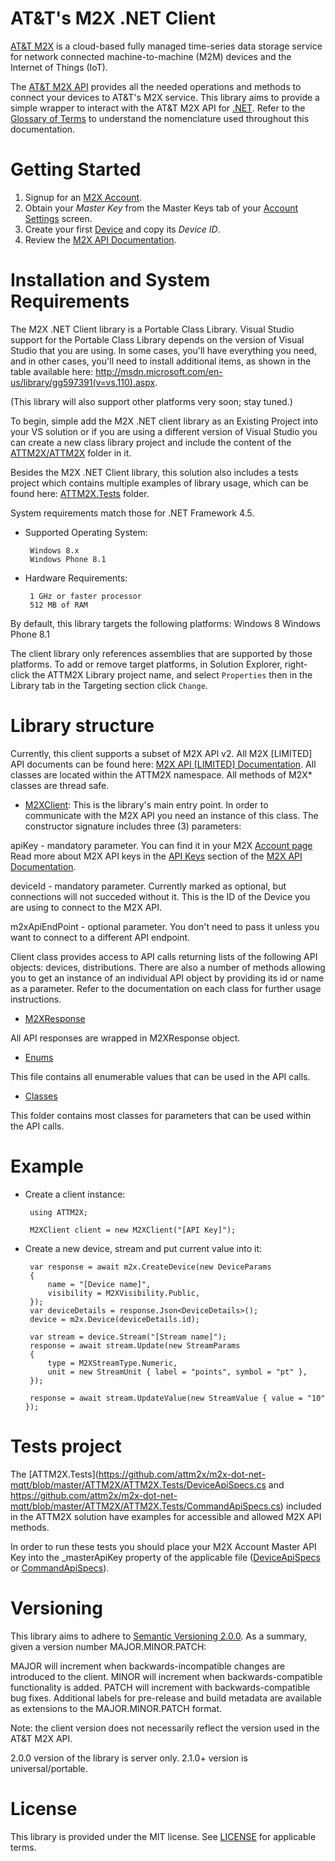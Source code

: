 AT&T's M2X .NET Client
========================

[AT&T M2X](http://m2x.att.com) is a cloud-based fully managed time-series data storage service for network connected machine-to-machine (M2M) devices and the Internet of Things (IoT). 

The [AT&T M2X API](https://m2x.att.com/developer/documentation/overview) provides all the needed operations and methods to connect your devices to AT&T's M2X service. This library aims to provide a simple wrapper to interact with the AT&T M2X API for [.NET](http://www.microsoft.com/net). Refer to the [Glossary of Terms](https://m2x.att.com/developer/documentation/glossary) to understand the nomenclature used throughout this documentation.

Getting Started
==========================

1. Signup for an [M2X Account](https://m2x.att.com/signup).
2. Obtain your _Master Key_ from the Master Keys tab of your [Account Settings](https://m2x.att.com/account) screen.
2. Create your first [Device](https://m2x.att.com/devices) and copy its _Device ID_.
3. Review the [M2X API Documentation](https://m2x.att.com/developer/documentation/overview).

Installation and System Requirements
==========================

The M2X .NET Client library is a Portable Class Library. Visual Studio support for the Portable Class Library depends on the version of Visual Studio that you are using.
In some cases, you'll have everything you need, and in other cases, you'll need to install additional items, as shown in the table available here: http://msdn.microsoft.com/en-us/library/gg597391(v=vs.110).aspx.

(This library will also support other platforms very soon; stay tuned.)

To begin, simple add the M2X .NET client library as an Existing Project into your VS solution or if you are using a different version of Visual Studio you can create a new class library project and include the content of the [ATTM2X/ATTM2X](https://github.com/attm2x/m2x-dot-net-mqtt/tree/master/ATTM2X/ATTM2X) folder in it.

Besides the M2X .NET Client library, this solution also includes a tests project which contains multiple examples of library usage, which can be found here: [ATTM2X.Tests](https://github.com/attm2x/m2x-dot-net-mqtt/tree/master/ATTM2X/ATTM2X.Tests) folder.

System requirements match those for .NET Framework 4.5.

 - Supported Operating System:

		Windows 8.x
		Windows Phone 8.1

 - Hardware Requirements:

		1 GHz or faster processor
		512 MB of RAM


By default, this library targets the following platforms:
		Windows 8
		Windows Phone 8.1

The client library only references assemblies that are supported by those platforms.
To add or remove target platforms, in Solution Explorer, right-click the ATTM2X Library project name, and select ```Properties``` then in the Library tab in the Targeting section click ```Change```.

Library structure
==========================

Currently, this client supports a subset of M2X API v2. All M2X [LIMITED] API documents can be found here: [M2X API [LIMITED] Documentation](https://github.com/attm2x/m2x-service/blob/master/LIMITED-CLIENT-CONTRIBUTIONS.md).
All classes are located within the ATTM2X namespace. All methods of M2X* classes are thread safe.

* [M2XClient](https://github.com/attm2x/m2x-dot-net-mqtt/blob/master/ATTM2X/ATTM2X/M2XClient.cs): This is the library's main entry point.
In order to communicate with the M2X API you need an instance of this class. The constructor signature includes three (3) parameters:

 apiKey - mandatory parameter. You can find it in your M2X [Account page](https://m2x.att.com/account#master-keys-tab)
Read more about M2X API keys in the [API Keys](https://m2x.att.com/developer/documentation/overview#API-Keys) section of the [M2X API Documentation](https://m2x.att.com/developer/documentation/overview).

 deviceId - mandatory parameter. Currently marked as optional, but connections will not succeded without it. This is the ID of the Device you are using to connect to the M2X API.

 m2xApiEndPoint - optional parameter. You don't need to pass it unless you want to connect to a different API endpoint.

 Client class provides access to API calls returning lists of the following API objects: devices, distributions.
 There are also a number of methods allowing you to get an instance of an individual API object by providing its id or name as a parameter.
 Refer to the documentation on each class for further usage instructions.

* [M2XResponse](https://github.com/attm2x/m2x-dot-net-mqtt/blob/master/ATTM2X/ATTM2X/M2XResponse.cs)

 All API responses are wrapped in M2XResponse object.

* [Enums](https://github.com/attm2x/m2x-dot-net-mqtt/blob/master/ATTM2X/ATTM2X/Enums.cs)

 This file contains all enumerable values that can be used in the API calls.

* [Classes](https://github.com/attm2x/m2x-dot-net-mqtt/blob/master/ATTM2X/ATTM2X/Classes)

 This folder contains most classes for parameters that can be used within the API calls.

Example
==========================

 - Create a client instance:

		using ATTM2X;

		M2XClient client = new M2XClient("[API Key]");

 - Create a new device, stream and put current value into it:

 		var response = await m2x.CreateDevice(new DeviceParams
		{
			name = "[Device name]",
			visibility = M2XVisibility.Public,
		});
		var deviceDetails = response.Json<DeviceDetails>();
		device = m2x.Device(deviceDetails.id);

		var stream = device.Stream("[Stream name]");
		response = await stream.Update(new StreamParams
		{
			type = M2XStreamType.Numeric,
			unit = new StreamUnit { label = "points", symbol = "pt" },
		});

		response = await stream.UpdateValue(new StreamValue { value = "10" });

Tests project
==========================

The [ATTM2X.Tests](https://github.com/attm2x/m2x-dot-net-mqtt/blob/master/ATTM2X/ATTM2X.Tests/DeviceApiSpecs.cs and https://github.com/attm2x/m2x-dot-net-mqtt/blob/master/ATTM2X/ATTM2X.Tests/CommandApiSpecs.cs) included in the ATTM2X solution have examples for accessible and allowed M2X API methods.

 In order to run these tests you should place your M2X Account Master API Key into the _masterApiKey property of the applicable file ([DeviceApiSpecs](https://github.com/attm2x/m2x-dot-net-mqtt/blob/master/ATTM2X/ATTM2X.Tests/DeviceApiSpecs.cs) or [CommandApiSpecs](https://github.com/attm2x/m2x-dot-net-mqtt/blob/master/ATTM2X/ATTM2X.Tests/CommandApiSpecs.cs)).

Versioning
==========================

This library aims to adhere to [Semantic Versioning 2.0.0](http://semver.org/). As a summary, given a version number MAJOR.MINOR.PATCH:

MAJOR will increment when backwards-incompatible changes are introduced to the client.
MINOR will increment when backwards-compatible functionality is added.
PATCH will increment with backwards-compatible bug fixes.
Additional labels for pre-release and build metadata are available as extensions to the MAJOR.MINOR.PATCH format.

Note: the client version does not necessarily reflect the version used in the AT&T M2X API.

2.0.0 version of the library is server only.
2.1.0+ version is universal/portable.

License
==========================

This library is provided under the MIT license. See [LICENSE](https://github.com/attm2x/m2x-dot-net-mqtt/blob/master/LICENSE) for applicable terms.
